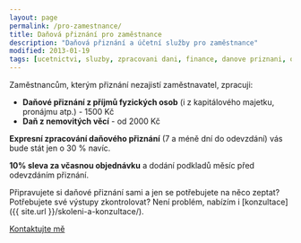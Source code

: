 ```yaml
---
layout: page
permalink: /pro-zamestnance/
title: Daňová přiznání pro zaměstnance
description: "Daňová přiznání a účetní služby pro zaměstnance"
modified: 2013-01-19
tags: [ucetnictvi, sluzby, zpracovani dani, finance, danove priznani, osobni ucetnictvi]
---
```


Zaměstnancům, kterým přiznání nezajistí zaměstnavatel, zpracuji:

* **Daňové přiznání z příjmů fyzických osob** (i z kapitálového majetku, pronájmu atp.) - 1500 Kč
* **Daň z nemovitých věcí** - od 2000 Kč


**Expresní zpracování daňového přiznání** (7 a méně dní do odevzdání) vás bude stát jen o 30 % navíc.


**10% sleva za včasnou objednávku** a dodání podkladů měsíc před odevzdáním přiznání.

Připravujete si daňové přiznání sami a jen se potřebujete na něco zeptat? Potřebujete své výstupy zkontrolovat? Není problém, nabízím i [konzultace]({{ site.url }}/skoleni-a-konzultace/).

<div markdown="0"><a href="{{ site.url }}/kontakt/" class="btn">Kontaktujte mě</a></div>
